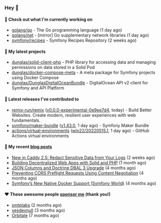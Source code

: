 ### Hey 👋

#### 👷 Check out what I'm currently working on

- [golang/go](https://github.com/golang/go) - The Go programming language (1 day ago)
- [golang/net](https://github.com/golang/net) - [mirror] Go supplementary network libraries (1 day ago)
- [symfony/recipes](https://github.com/symfony/recipes) - Symfony Recipes Repository (2 weeks ago)

#### 🌱 My latest projects

- [dunglas/solid-client-php](https://github.com/dunglas/solid-client-php) - PHP library for accessing data and managing permissions on data stored in a Solid Pod
- [dunglas/docker-compose-meta](https://github.com/dunglas/docker-compose-meta) - A meta package for Symfony projects using Docker Compose
- [dunglas/DunglasDigitalOceanBundle](https://github.com/dunglas/DunglasDigitalOceanBundle) - DigitalOcean API v2 client for Symfony and API Platform

#### 🔭 Latest releases I've contributed to

- [remix-run/remix](https://github.com/remix-run/remix) ([v0.0.0-experimental-0e9ee7d4](https://github.com/remix-run/remix/releases/tag/v0.0.0-experimental-0e9ee7d4), today) - Build Better Websites. Create modern, resilient user experiences with web fundamentals.
- [symfony/maker-bundle](https://github.com/symfony/maker-bundle) ([v1.43.0](https://github.com/symfony/maker-bundle/releases/tag/v1.43.0), 1 day ago) - Symfony Maker Bundle
- [actions/virtual-environments](https://github.com/actions/virtual-environments) ([win22/20220515.1](https://github.com/actions/virtual-environments/releases/tag/win22%2F20220515.1), 1 day ago) - GitHub Actions virtual environments

#### 📜 My recent [blog posts](https://dunglas.fr)

- [New in Caddy 2.5: Redact Sensitive Data from Your Logs](https://dunglas.fr/2022/04/caddy-logging-security-improvements/) (2 weeks ago)
- [Building Decentralized Web Apps with Solid and PHP](https://dunglas.fr/2022/04/building-decentralized-web-apps-with-solid-and-php/) (1 month ago)
- [JSON Columns and Doctrine DBAL 3 Upgrade](https://dunglas.fr/2022/01/json-columns-and-doctrine-dbal-3-upgrade/) (4 months ago)
- [Preventing CORS Preflight Requests Using Content Negotiation](https://dunglas.fr/2022/01/preventing-cors-preflight-requests-using-content-negotiation/) (4 months ago)
- [Symfony’s New Native Docker Support (Symfony World)](https://dunglas.fr/2021/12/symfonys-new-native-docker-support-symfony-world/) (4 months ago)

#### ❤️ These awesome people [sponsor me](https://github.com/sponsors/dunglas) (thank you!)

- [smtplabs](https://github.com/smtplabs) (2 months ago)
- [yesdevnull](https://github.com/yesdevnull) (3 months ago)
- [Orbitale](https://github.com/Orbitale) (7 months ago)
